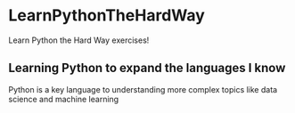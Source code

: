 # LearnPythonTheHardWay
Learn Python the Hard Way exercises!
## Learning Python to expand the languages I know
Python is a key language to understanding more complex topics like data science and machine learning
